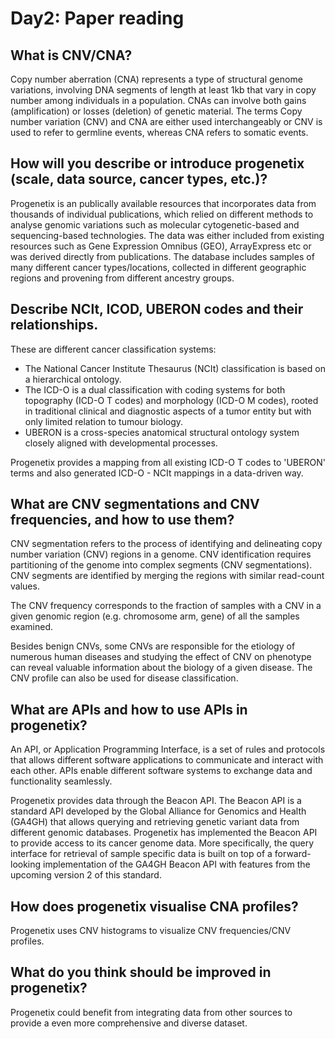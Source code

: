 # Day2: Paper reading

## What is CNV/CNA?

Copy number aberration (CNA) represents a type of structural genome variations, involving DNA segments of length at least 1kb that vary in copy number among individuals in a population. CNAs can involve both gains (amplification) or losses (deletion) of genetic material.
The terms Copy number variation (CNV) and CNA are either used interchangeably or CNV is used to refer to germline events, whereas CNA refers to somatic events. 


## How will you describe or introduce progenetix (scale, data source, cancer types, etc.)?

Progenetix is an publically available resources that incorporates data from thousands of individual publications, which relied on different methods to analyse genomic variations such as molecular cytogenetic-based and sequencing-based technologies. The data was either included from existing resources such as Gene Expression Omnibus (GEO), ArrayExpress etc or was derived directly from publications. The database includes samples of many different cancer types/locations, collected in different geographic regions and provening from different ancestry groups. 


## Describe NClt, ICOD, UBERON codes and their relationships. 

These are different cancer classification systems: 
* The National Cancer Institute Thesaurus (NCIt) classification is based on a hierarchical ontology. 
* The ICD-O is a dual classification with coding systems for both topography (ICD-O T codes) and morphology (ICD-O M codes), rooted in traditional clinical and diagnostic aspects of a  tumor entity but with only limited relation to tumour biology. 
* UBERON is a cross-species anatomical structural ontology system closely aligned with developmental processes. 

Progenetix provides a mapping from all existing ICD-O T codes to 'UBERON' terms and also generated ICD-O - NCIt mappings in a data-driven way. 

## What are CNV segmentations and CNV frequencies, and how to use them?

CNV segmentation refers to the process of identifying and delineating copy number variation (CNV) regions in a genome. CNV identification requires partitioning of the genome into complex segments (CNV segmentations). CNV segments are identified by merging the regions with similar read-count values. 

The CNV frequency corresponds to the fraction of samples with a CNV in a given genomic region (e.g. chromosome arm, gene) of all the samples examined. 

Besides benign CNVs, some CNVs are responsible for the etiology of numerous human diseases and studying the effect of CNV on phenotype can reveal valuable information about the biology of a given disease. The CNV profile can also be used for disease classification. 


## What are APIs and how to use APIs in progenetix?

An API, or Application Programming Interface, is a set of rules and protocols that allows different software applications to communicate and interact with each other. APIs enable different software systems to exchange data and functionality seamlessly. 

Progenetix provides data through the Beacon API. The Beacon API is a standard API developed by the Global Alliance for Genomics and Health (GA4GH) that allows querying and retrieving genetic variant data from different genomic databases. Progenetix has implemented the Beacon API to provide access to its cancer genome data. More specifically, the query interface for retrieval of sample specific data is built on top of a forward-looking implementation of the GA4GH Beacon API with features from the upcoming version 2 of this standard.

## How does progenetix visualise CNA profiles?

Progenetix uses CNV histograms to visualize CNV frequencies/CNV profiles.  

## What do you think should be improved in progenetix?
Progenetix could benefit from integrating data from other sources to provide a even more comprehensive and diverse dataset.
